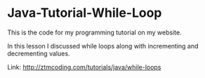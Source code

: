# Java-Tutorial-While-Loop

This is the code for my programming tutorial on my website. 

In this lesson I discussed while loops along with incrementing and decrementing values.

Link: http://ztmcoding.com/tutorials/java/while-loops
